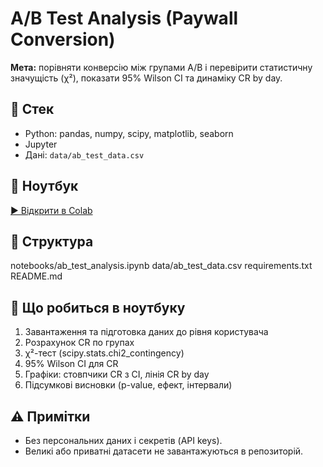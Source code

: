 # A/B Test Analysis (Paywall Conversion)

**Мета:** порівняти конверсію між групами A/B і перевірити статистичну значущість (χ²), показати 95% Wilson CI та динаміку CR by day.

## 🔧 Стек
- Python: pandas, numpy, scipy, matplotlib, seaborn
- Jupyter
- Дані: `data/ab_test_data.csv` 

## 📓 Ноутбук
[▶️ Відкрити в Colab](https://colab.research.google.com/github/AndreJansur/ab-test-analysis/blob/main/notebooks/ab.ipynb)

## 📂 Структура
notebooks/ab_test_analysis.ipynb
data/ab_test_data.csv 
requirements.txt
README.md

## 🧪 Що робиться в ноутбуку
1. Завантаження та підготовка даних до рівня користувача
2. Розрахунок CR по групах
3. χ²-тест (scipy.stats.chi2_contingency)
4. 95% Wilson CI для CR
5. Графіки: стовпчики CR з CI, лінія CR by day
6. Підсумкові висновки (p-value, ефект, інтервали)

## ⚠️ Примітки
- Без персональних даних і секретів (API keys).
- Великі або приватні датасети не завантажуються в репозиторій.
